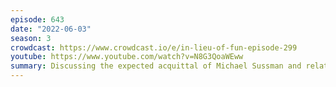 ```yaml
---
episode: 643
date: "2022-06-03"
season: 3
crowdcast: https://www.crowdcast.io/e/in-lieu-of-fun-episode-299
youtube: https://www.youtube.com/watch?v=N8G3QoaWEww
summary: Discussing the expected acquittal of Michael Sussman and related topics
---
```

